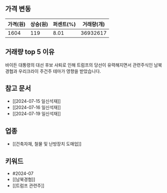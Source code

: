 ## 가격 변동
| 가격(원) | 상승(원) | 퍼센트(%) | 거래량(개)   |
| ----- | ----- | ------ | -------- |
| 1604  | 119   | 8.01   | 36932617 |
## 거래량 top 5 이유
바이든 대통령의 대선 후보 사퇴로 인해 트럼프의 당선이 유력해지면서 관련주식인 남북경협과 우리크라이 주건주 테마가 영향을 받았습니다.
## 참고 문서
- [[2024-07-15 일신석재]]
- [[2024-07-16 일신석재]]
- [[2024-07-19 일신석재]]
## 업종
- [[건축자재, 철물 및 난방장치 도매업]]
## 키워드
- #2024-07 
- [[남북경협]]
- [[트럼프 관련주]]
